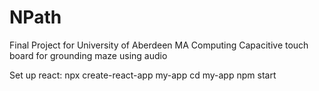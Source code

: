 # NPath
Final Project for University of Aberdeen MA Computing
Capacitive touch board for grounding maze using audio

Set up react:
npx create-react-app my-app
cd my-app
npm start
